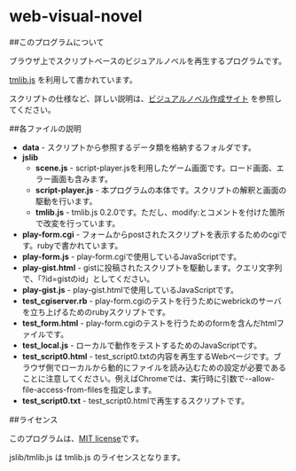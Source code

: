 web-visual-novel
================

##このプログラムについて

ブラウザ上でスクリプトベースのビジュアルノベルを再生するプログラムです。

[tmlib.js](http://phi-jp.github.io/tmlib.js/) を利用して書かれています。

スクリプトの仕様など、詳しい説明は、[ビジュアルノベル作成サイト](http://plk.sakura.ne.jp/wvn/)
を参照してください。

##各ファイルの説明

  * **data** - スクリプトから参照するデータ類を格納するフォルダです。
  * **jslib**
    * **scene.js** - script-player.jsを利用したゲーム画面です。ロード画面、エラー画面も含みます。
    * **script-player.js** - 本プログラムの本体です。スクリプトの解釈と画面の駆動を行います。
    * **tmlib.js** - tmlib.js 0.2.0です。ただし、modify:とコメントを付けた箇所で改変を行っています。
  * **play-form.cgi** - フォームからpostされたスクリプトを表示するためのcgiです。rubyで書かれています。
  * **play-form.js** - play-form.cgiで使用しているJavaScriptです。
  * **play-gist.html** - gistに投稿されたスクリプトを駆動します。クエリ文字列で、「?id=gistのid」としてください。
  * **play-gist.js** - play-gist.htmlで使用しているJavaScriptです。
  * **test_cgiserver.rb** - play-form.cgiのテストを行うためにwebrickのサーバを立ち上げるためのrubyスクリプトです。
  * **test_form.html** - play-form.cgiのテストを行うためのformを含んだhtmlファイルです。
  * **test_local.js** - ローカルで動作をテストするためのJavaScriptです。
  * **test_script0.html** - test_script0.txtの内容を再生するWebページです。ブラウザ側でローカルから動的にファイルを読み込むための設定が必要であることに注意してください。例えばChromeでは、実行時に引数で--allow-file-access-from-filesを指定します。
  * **test_script0.txt** - test_script0.htmlで再生するスクリプトです。

##ライセンス

このプログラムは、[MIT license](http://www.opensource.org/licenses/mit-license.php)です。

jslib/tmlib.js は tmlib.js のライセンスとなります。
